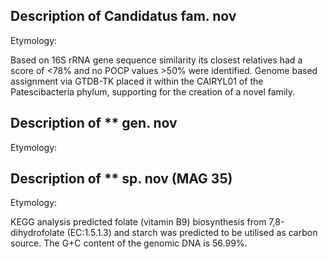 ## Description of Candidatus  fam. nov

<!-- 
Genome completeness is ;72.22
Genome contamination is ;1.85
 -->

Etymology:

Based on 16S rRNA gene sequence similarity 
its closest relatives had a score of <78% and no POCP values >50% were identified.
Genome based assignment via GTDB-TK placed it within the 
CAIRYL01
of the Patescibacteria phylum, supporting for the creation of a novel family. 


## Description of ** gen. nov

Etymology:





## Description of ** sp. nov (MAG 35)

Etymology:


KEGG analysis predicted 
folate (vitamin B9) biosynthesis from 7,8-dihydrofolate (EC:1.5.1.3)
and starch was predicted to be utilised as carbon source. 
The G+C content of the genomic DNA is 56.99%.
